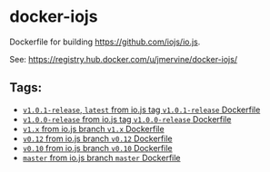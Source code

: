 docker-iojs
===========

Dockerfile for building https://github.com/iojs/io.js.

See: https://registry.hub.docker.com/u/jmervine/docker-iojs/

Tags:
-----

* [`v1.0.1-release`, `latest` from io.js tag `v1.0.1-release` Dockerfile](https://github.com/jmervine/docker-iojs/blob/v1.0.1-release/Dockerfile)
* [`v1.0.0-release` from io.js tag `v1.0.0-release` Dockerfile](https://github.com/jmervine/docker-iojs/blob/v1.0.0-release/Dockerfile)
* [`v1.x` from io.js branch `v1.x` Dockerfile](https://github.com/jmervine/docker-iojs/blob/v1.x/Dockerfile)
* [`v0.12` from io.js branch `v0.12` Dockerfile](https://github.com/jmervine/docker-iojs/blob/v0.12/Dockerfile)
* [`v0.10` from io.js branch `v0.10` Dockerfile](https://github.com/jmervine/docker-iojs/blob/v0.10/Dockerfile)
* [`master` from io.js branch `master` Dockerfile](https://github.com/jmervine/docker-iojs/blob/master/Dockerfile)

